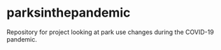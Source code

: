 # parksinthepandemic

Repository for project looking at park use changes during the COVID-19 pandemic.